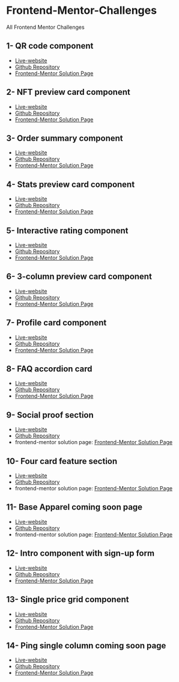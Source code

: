 # Frontend-Mentor-Challenges
All Frontend Mentor Challenges


## 1- QR code component

- <a href="https://nnf4sx.csb.app/">Live-website</a>
- <a href="https://github.com/comendrun/qr-code-component/tree/main/">Github Repository</a>
- <a href="https://www.frontendmentor.io/solutions/html-cssflexbox-r1rhFXor5">Frontend-Mentor Solution Page</a>


## 2- NFT preview card component

- <a href="https://r8mp1o.csb.app/"> Live-website </a>
- <a href="https://github.com/comendrun/nft-project-preview-component">Github Repository</a>
- <a href="https://www.frontendmentor.io/solutions/html-cssflexbox-BykPZBiS5">Frontend-Mentor Solution Page</a>


## 3- Order summary component

- <a href="https://9nb3gd.csb.app/">Live-website</a>
- <a href="https://github.com/comendrun/order-summary-component">Github Repository</a>
- <a href="https://www.frontendmentor.io/solutions/htmlcss-flexbox-SJBmYJnBq">Frontend-Mentor Solution Page</a>


## 4- Stats preview card component

- <a href="https://comendrun.github.io/stats-preview-card-component/">Live-website</a>
- <a href="https://github.com/comendrun/stats-preview-card-component">Github Repository</a>
- <a href="https://www.frontendmentor.io/solutions/styling-this-page-with-css-flexbox-and-also-mediaqueries-BJsCVtnrq">Frontend-Mentor Solution Page</a>
 
 
## 5- Interactive rating component

- <a href="https://hwvmmp.csb.app/">Live-website</a>
- <a href="https://github.com/comendrun/Interactive-rating-component">Github Repository</a>
- <a href="https://www.frontendmentor.io/solutions/interactive-rating-component-with-two-states-and-css-flexbox-SkKILFnS5">Frontend-Mentor Solution Page</a>


## 6- 3-column preview card component

- <a href="https://comendrun.github.io/3-column-preview-card-component/">Live-website</a>
- <a href="https://github.com/comendrun/3-column-preview-card-component">Github Repository</a>
- <a href="https://www.frontendmentor.io/solutions/used-cssgrid-and-cssflexbox-for-styling-this-three-column-preview-SJccUs3rc">Frontend-Mentor Solution Page</a>


## 7- Profile card component

- <a href="https://comendrun.github.io/Profile-card-component/">Live-website</a>
- <a href="https://github.com/comendrun/Profile-card-component">Github Repository</a>
- <a href="https://www.frontendmentor.io/solutions/used-css-flexbox-for-this-challenge-S13XwjaSq">Frontend-Mentor Solution Page</a>

 
## 8- FAQ accordion card

- <a href="https://comendrun.github.io/faq-accordion-card/">Live-website</a>
- <a href="https://github.com/comendrun/faq-accordion-card/tree/master">Github Repository</a>
- <a href="https://www.frontendmentor.io/solutions/faq-using-reactjs-and-also-mobilefirst-approach-fordesign-BJ3uTUUL9">Frontend-Mentor Solution Page</a>


## 9- Social proof section

- <a href="https://comendrun.github.io/social-proof-section/">Live-website</a>
- <a href="https://github.com/comendrun/social-proof-section">Github Repository</a>
- frontend-mentor solution page: <a href="https://www.frontendmentor.io/solutions/used-css-grid-and-flexbox-and-also-mobilefirst-approach-HywF4fPUq">Frontend-Mentor Solution Page</a>


## 10- Four card feature section

- <a href="https://comendrun.github.io/Four-Card-Feature-Section/">Live-website</a>
- <a href="https://github.com/comendrun/Four-Card-Feature-Section/blob/new-branch/README.md">Github Repository</a>
- frontend-mentor solution page: <a href="https://www.frontendmentor.io/solutions/using-flexbox-and-also-mobilefirst-approach-to-finish-this-challenge-BkOkmfiIc">Frontend-Mentor Solution Page</a>


## 11- Base Apparel coming soon page

- <a href="https://comendrun.github.io/base-apparel-coming-soon/">Live-website</a>
- <a href="https://github.com/comendrun/base-apparel-coming-soon">Github Repository</a>
- frontend-mentor solution page: <a href="https://www.frontendmentor.io/solutions/html-css-js-regex-mobilefirst-approach-SJZ-naCU9">Frontend-Mentor Solution Page</a>


## 12- Intro component with sign-up form

- <a href="https://comendrun.github.io/Intro-Component-with-Signup-Form/">Live-website</a>
- <a href="https://github.com/comendrun/Intro-Component-with-Signup-Form">Github Repository</a>
- <a href="https://www.frontendmentor.io/solutions/intro-components-using-html-cssflexbox-also-javascript-validation-LbAIqzOu9e">Frontend-Mentor Solution Page</a>


## 13- Single price grid component

- <a href="https://comendrun.github.io/Single-Price-Grid-Component/">Live-website</a>
- <a href="https://github.com/comendrun/Single-Price-Grid-Component">Github Repository</a>
- <a href="https://www.frontendmentor.io/solutions/mobilefirst-approach-and-cssflexbox-VBlrr4MMsE">Frontend-Mentor Solution Page</a>


## 14- Ping single column coming soon page

- <a href="https://comendrun.github.io/Ping-Coming-Soon-Page/">Live-website</a>
- <a href="https://github.com/comendrun/Ping-Coming-Soon-Page">Github Repository</a>
- <a href="https://www.frontendmentor.io/solutions/mobilefirst-approach-css-flexbox-and-8XA4qSO-SG">Frontend-Mentor Solution Page</a>

